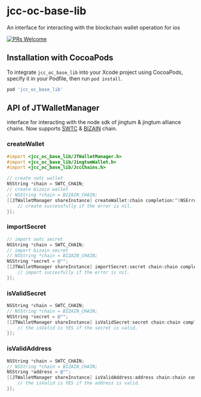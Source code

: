 
# jcc-oc-base-lib

An interface for interacting with the blockchain wallet operation for ios

[![PRs Welcome](https://img.shields.io/badge/PRs-welcome-brightgreen.svg?style=flat-square)](http://makeapullrequest.com)

## Installation with CocoaPods

To integrate `jcc_oc_base_lib` into your Xcode project using CocoaPods, specify it in your Podfile, then run `pod install`.

```ruby
pod 'jcc_oc_base_lib'
```

## API of JTWalletManager

interface for interacting with the node sdk of jingtum & jingtum alliance chains. Now supports [SWTC](https://state.jingtum.com/#!/) & [BIZAIN](https://bizain.net/) chain.

### createWallet

```objective-c
#import <jcc_oc_base_lib/JTWalletManager.h>
#import <jcc_oc_base_lib/JingtumWallet.h>
#import <jcc_oc_base_lib/JccChains.h>

// create swtc wallet
NSString *chain = SWTC_CHAIN;
// create bizain wallet
// NSString *chain = BIZAIN_CHAIN;
[[JTWalletManager shareInstance] createWallet:chain completion:^(NSError *error, JingtumWallet *wallet) {
    // create successfully if the error is nil.
}];
```

### importSecret

```objective-c
// import swtc secret
NSString *chain = SWTC_CHAIN;
// import bizain secret
// NSString *chain = BIZAIN_CHAIN;
NSString *secret = @"";
[[JTWalletManager shareInstance] importSecret:secret chain:chain completion:^(NSError *error, JingtumWallet *wallet) {
    // import succesfully if the error is nil.
}];
```

### isValidSecret

```objective-c
NSString *chain = SWTC_CHAIN;
// NSString *chain = BIZAIN_CHAIN;
NSString *secret = @"";
[[JTWalletManager shareInstance] isValidSecret:secret chain:chain completion:^(BOOL isValid) {
    // the isValid is YES if the secret is valid.
}];
```

### isValidAddress

```objective-c
NSString *chain = SWTC_CHAIN;
// NSString *chain = BIZAIN_CHAIN;
NSString *address = @"";
[[JTWalletManager shareInstance] isValidAddress:address chain:chain completion:^(BOOL isValid) {
    // the isValid is YES if the address is valid.
}];
```
